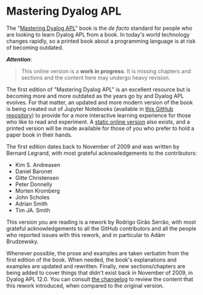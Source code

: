 # Mastering Dyalog APL

The "[Mastering Dyalog APL][original]" book is the *de facto* standard for people who are looking to learn Dyalog APL from a book. In today's world technology changes rapidly, so a printed book about a programming language is at risk of becoming outdated.

<!-- begin attention -->
***Attention***:

 > This online version is a **work in progress**. It is missing chapters and sections and the content here may undergo heavy revision.
<!-- end -->

The first edition of "Mastering Dyalog APL" is an excellent resource but is becoming more and more outdated as the years go by and Dyalog APL evolves. For that matter, an updated and more modern version of the book is being created out of Jupyter Notebooks (available in [this GitHub repository][MDAPL]) to provide for a more interactive learning experience for those who like to read and experiment. A [static online version][MDAPL-html] also exists, and a printed version will be made available for those of you who prefer to hold a paper book in their hands.

The first edition dates back to November of 2009 and was written by Bernard Legrand, with most grateful acknowledgements to the contributors:
 - Kim S. Andreasen
 - Daniel Baronet
 - Gitte Christensen
 - Peter Donnelly
 - Morten Kromberg
 - John Scholes
 - Adrian Smith
 - Tim JA. Smith

This version you are reading is a rework by Rodrigo Girão Serrão, with most grateful acknowledgements to all the GitHub contributors and all the people who reported issues with this rework, and in particular to Adám Brudzewsky.

Whenever possible, the prose and examples are taken verbatim from the first edition of the book. When needed, the book's explanations and examples are updated and rewritten. Finally, new sections/chapters are being added to cover things that didn't exist back in November of 2009, in Dyalog APL 12.0.
You can consult [the changelog][MDAPL-changelog] to review the content that this rework introduced, when compared to the original version.

[MDAPL]: https://github.com/Dyalog/MDAPL
[MDAPL-changelog]: https://github.com/Dyalog/MDAPL/blob/master/CHANGELOG.md
[MDAPL-html]: https://mastering.dyalog.com
[original]: https://www.dyalog.com/mastering-dyalog-apl.htm
